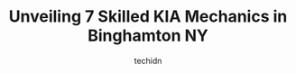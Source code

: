 ---
layout: ampstory
image: https://images.unsplash.com/photo-1577732024748-f6ba00087e33?ixlib=rb-4.0.3&ixid=MnwxMjA3fDB8MHxwaG90by1wYWdlfHx8fGVufDB8fHx8&auto=format&fit=crop&w=640&h=853&q=80
author: techidn
featured: false
description: When it comes to finding reliable automotive experts in Binghamton NY, USA, look no further than the 7 best KIA Mechanic in the area. With their exceptional skills and dedication to providin
title: Unveiling 7 Skilled KIA Mechanics in Binghamton NY
cover:
   title: Unveiling 7 Skilled KIA Mechanics in Binghamton NY
   subtitle: Rickpate
   background: https://images.unsplash.com/photo-1577732024748-f6ba00087e33?ixlib=rb-4.0.3&ixid=MnwxMjA3fDB8MHxwaG90by1wYWdlfHx8fGVufDB8fHx8&auto=format&fit=crop&w=640&h=853&q=80

pages: 
 - layout: thirds
   top: <h1>#1 Miller Auto Team</h1>
   bottom: "<p>I bought a Honda Ridgeline truck, and I cant say enough good things about my salesperson, Nolan Denton.  My husband and I both thought he was very fair and not pushy. </p>"
   background: https://www.knot35.com/toplist/wp-content/uploads/2023/06/best-kia-mechanic-1-in-binghamton-ny-1685839613.jpeg
   backgroundblur: true
 - layout: thirds
   top: <h1>#2 Fenix Parts Binghamton (Previously Dons Automotive Mall)</h1>
   bottom: "<p>216 Colesville Rd, Binghamton, NY 13904, United States</p>"
   background: https://www.knot35.com/toplist/wp-content/uploads/2023/06/best-kia-mechanic-2-in-binghamton-ny-1685839614.jpeg
   cta:
      link: https://www.knot35.com/toplist/unveiling-7-skilled-kia-mechanics-in-binghamton-ny/
      text: Unveiling 7 Skilled KIA Mechanics in Binghamton NY
 - layout: thirds
   top: <h1>#3 Global Motors</h1>
   bottom: "<p>115 Main St, Binghamton, NY 13905, United States</p>"
   background: https://www.knot35.com/toplist/wp-content/uploads/2023/06/best-kia-mechanic-3-in-binghamton-ny-1685839614.jpeg
   cta:
      link: https://www.knot35.com/toplist/unveiling-7-skilled-kia-mechanics-in-binghamton-ny/
      text: Unveiling 7 Skilled KIA Mechanics in Binghamton NY
 - layout: thirds
   top: <h1>#4 AUTO SMART LLC</h1>
   bottom: "<p>1126 Front St, Binghamton, NY 13905, United States</p>"
   background: https://images.unsplash.com/photo-1615749413727-825b59a857b5?ixlib=rb-4.0.3&ixid=MnwxMjA3fDB8MHxwaG90by1wYWdlfHx8fGVufDB8fHx8&auto=format&fit=crop&w=640&h=853&q=80
   cta:
      link: https://www.knot35.com/toplist/unveiling-7-skilled-kia-mechanics-in-binghamton-ny/
      text: Unveiling 7 Skilled KIA Mechanics in Binghamton NY
 - layout: thirds
   top: <h1>#5 Firestone Complete Auto Care</h1>
   bottom: "<p>15 Lewis St, Binghamton, NY 13901, United States</p>"
   background: https://images.unsplash.com/photo-1557672172-298e090bd0f1?ixlib=rb-4.0.3&ixid=MnwxMjA3fDB8MHxwaG90by1wYWdlfHx8fGVufDB8fHx8&auto=format&fit=crop&w=640&h=853&q=80
   cta:
      link: https://www.knot35.com/toplist/unveiling-7-skilled-kia-mechanics-in-binghamton-ny/
      text: Unveiling 7 Skilled KIA Mechanics in Binghamton NY
 - layout: thirds
   top: <h1>#6 Rays Auto (NAPA AutoCare Center)</h1>
   bottom: "<p>17 E Clinton St, Binghamton, NY 13901, United States</p>"
   background: https://images.unsplash.com/photo-1540457036297-448b6b99e91c?ixlib=rb-4.0.3&ixid=MnwxMjA3fDB8MHxwaG90by1wYWdlfHx8fGVufDB8fHx8&auto=format&fit=crop&w=640&h=853&q=80
   cta:
      link: https://www.knot35.com/toplist/unveiling-7-skilled-kia-mechanics-in-binghamton-ny/
      text: Unveiling 7 Skilled KIA Mechanics in Binghamton NY
 - layout: thirds
   top: <h1>#7 New York Auto Radiator, Inc.</h1>
   bottom: "<p>146 Susquehanna St, Binghamton, NY 13901, United States</p>"
   background: https://images.unsplash.com/photo-1552083974-186346191183?ixlib=rb-4.0.3&ixid=MnwxMjA3fDB8MHxwaG90by1wYWdlfHx8fGVufDB8fHx8&auto=format&fit=crop&w=640&h=853&q=80
   cta:
      link: https://www.knot35.com/toplist/unveiling-7-skilled-kia-mechanics-in-binghamton-ny/
      text: Unveiling 7 Skilled KIA Mechanics in Binghamton NY
 - layout: thirds
   middle: Continue reading...
   background: https://images.unsplash.com/photo-1484589065579-248aad0d8b13?ixlib=rb-4.0.3&ixid=MnwxMjA3fDB8MHxwaG90by1wYWdlfHx8fGVufDB8fHx8&auto=format&fit=crop&w=640&h=853&q=80
   cta:
      link: https://www.knot35.com/toplist/unveiling-7-skilled-kia-mechanics-in-binghamton-ny/
      text: Unveiling 7 Skilled KIA Mechanics in Binghamton NY
      
---